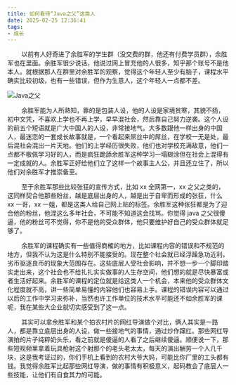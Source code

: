 ```yaml
---
title: 如何看待“Java之父”这类人
date: 2025-02-25 12:36:41
tags:
- 成长 
---
```


&ensp;&ensp;&ensp;&ensp; 以前有人好奇进了余胜军的学生群（没交费的群，他还有付费学员群），余胜军也在里面。余胜军很少说话，他说过网上冒充他的人很多，知乎那个账号不是他本人。就根据那人在群里对余胜军的观察，觉得这个年轻人至少有脑子，课程水平确实比较初级，也有一些错误，但作为生意人，这个年轻人一点都不差。

![Java之父](/pic/其他/Java之父/小丑.jpg)

&ensp;&ensp;&ensp;&ensp; 余胜军能为人所熟知，靠的是包装人设，他的人设是家境贫寒，其貌不扬，初中文凭，不喜欢上学也不再上学，早早混社会，然后靠自己努力逆袭。这个人设的前五个短语就是广大中国人的人设，非常接地气。大多数跟他一样出身的中国人，最迷恋的一套成长故事就是，一个看起来屌丝中的屌丝，在学校一无是处，最后混社会混出一片天地。他们的上学经历很失败，他们也对学校充满敌意，他们一点都不敬佩学习好的人，而是疯狂跪舔余胜军这种学习一塌糊涂但在社会上混得有一定成就的人。余胜军正好给他们立了这样一个故事主人公，并且还立住了，所以他们对余胜军才推崇备至。

&ensp;&ensp;&ensp;&ensp; 至于余胜军那些比较张狂的宣传方式，比如 xx 全网第一，xx 之父之类的，这同样契合他那些粉丝，越是底层出身的人，越是出于自卑而形成的张狂，什么 xx 一哥，xx 一姐，都是这类人给自己网上贴的标签。余胜军这种张狂都是为了迎合他的粉丝，他混这么多年社会，不可能不知道这会找骂。你觉得 java 之父很傻逼，他的粉丝可不觉得，你不是他的受众群体，他只要维护好自己的受众群体就足够了。

&ensp;&ensp;&ensp;&ensp; 余胜军的课程确实有一些值得商榷的地方，比如课程内容的错误和不规范的地方，但我不认为这是什么特别不能接受的。现在整个社会就已经浮躁急功近利，劣币驱逐良币的现象大范围存在。这些底层人受社会影响，并不想一步一个脚印踏实走出来，这个社会也不给扎扎实实做事的人生存空间，他们想的就是尽快暴富或者生活好起来。余胜军的课程的定位就是给这类人一个机会，本来他的受众群体文化程度就不高，讲一些简单易懂的内容他们也容易上手。课程的错误内容可以通过以后的工作中学习来弥补，当然也许工作单位的技术水平可能还不如余胜军的课呢，我在某些大企业就切实感受到了这一点。

&ensp;&ensp;&ensp;&ensp; 其实可以拿余胜军和某个拍农村片的网红导演做个对比，俩人其实是一路人，都是靠立底层出身的人设，做一些接地气的事情，通过炒作蹿红。那些网红导演拍的片子纯粹奶头乐，看之前就是傻逼的人看了之后继续傻逼。顺便说一下，那些短视频里拿着玩具枪射这个射那个的老头老太太，每天的演出酬劳一个人几千块，这是我考证过的，你们手机上看到的农村大爷大妈，可能比你厂里的工头都有钱。我觉得余胜军比起那些网红导演，做的事情有积极意义，起码教会了底层人一些技能，让他们有自食其力的可能。
